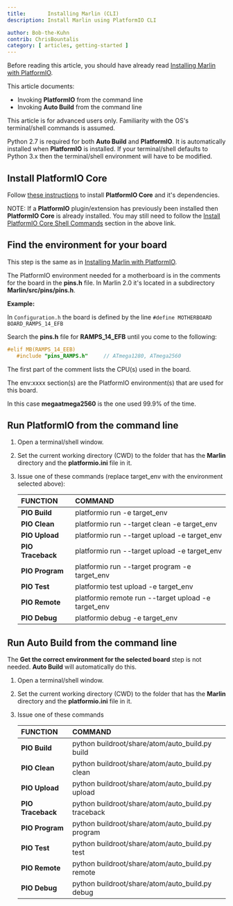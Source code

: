 ```yaml
---
title:       Installing Marlin (CLI)
description: Install Marlin using PlatformIO CLI

author: Bob-the-Kuhn
contrib: ChrisBountalis
category: [ articles, getting-started ]
---
```


Before reading this article, you should have already read [Installing Marlin with PlatformIO](install_platformio.html).

This article documents:
  * Invoking **PlatformIO** from the command line
  * Invoking **Auto Build** from the command line

This article is for advanced users only.  Familiarity with the OS's terminal/shell commands is assumed.

Python 2.7 is required for both **Auto Build** and **PlatformIO**.  It is automatically installed when **PlatformIO** is installed.  If your terminal/shell defaults to Python 3.x then the terminal/shell environment will have to be modified.

## Install PlatformIO Core

Follow [these instructions](//docs.platformio.org/en/latest/installation.html) to install **PlatformIO Core** and it's dependencies.

NOTE: If a **PlatformIO** plugin/extension has previously been installed then **PlatformIO Core** is already installed.  You may still need to follow the [Install PlatformIO Core Shell Commands](//docs.platformio.org/en/latest/faq.html#faq-install-shell-commands) section in the above link.

## Find the environment for your board

This step is the same as in [Installing Marlin with PlatformIO](install_platformio.html).

The PlatformIO environment needed for a motherboard is in the comments for the board in the **pins.h** file. In Marlin 2.0 it's located in a subdirectory **Marlin/src/pins/pins.h**.

**Example:**

  In `Configuration.h` the board is defined by the line `#define MOTHERBOARD BOARD_RAMPS_14_EFB`

  Search the **pins.h** file for **RAMPS_14_EFB** until you come to the following:

  ```cpp
  #elif MB(RAMPS_14_EEB)
     #include "pins_RAMPS.h"     // ATmega1280, ATmega2560                     env:megaatmega1280 env:megaatmega2560
  ```

  The first part of the comment lists the CPU(s) used in the board.

  The env:xxxx section(s) are the PlatformIO environment(s) that are used for this board.

  In this case **megaatmega2560** is the one used 99.9% of the time.

## Run PlatformIO from the command line

1. Open a terminal/shell window.

2. Set the current working directory (CWD) to the folder that has the **Marlin** directory and the **platformio.ini** file in it.

3. Issue one of these commands (replace target_env with the environment selected above):

    | **FUNCTION**     | **COMMAND**                                             |
    |:-----------------|:--------------------------------------------------------|
    | **PIO Build**|	   	platformio run -e  target_env
    | **PIO Clean**|	   	platformio run -\-target clean -e  target_env
    | **PIO Upload**|		  platformio run -\-target upload -e  target_env
    | **PIO Traceback**|	platformio run -\-target upload -e  target_env
    | **PIO Program**|		platformio run -\-target program -e  target_env
    | **PIO Test**|			  platformio test upload -e  target_env
    | **PIO Remote**|		  platformio remote run -\-target upload -e  target_env
    | **PIO Debug**|		  platformio debug -e  target_env

## Run Auto Build from the command line

The **Get the correct environment for the selected board** step is not needed.  **Auto Build** will automatically do this.

1. Open a terminal/shell window.

2. Set the current working directory (CWD) to the folder that has the **Marlin** directory and the **platformio.ini** file in it.

3. Issue one of these commands

    | **FUNCTION**     | **COMMAND**                                             |
    |:-----------------|:--------------------------------------------------------|
    | **PIO Build**|	   	python buildroot/share/atom/auto_build.py build
    | **PIO Clean**|	   	python buildroot/share/atom/auto_build.py clean
    | **PIO Upload**|		  python buildroot/share/atom/auto_build.py upload
    | **PIO Traceback**|	python buildroot/share/atom/auto_build.py traceback
    | **PIO Program**|		python buildroot/share/atom/auto_build.py program
    | **PIO Test**|			  python buildroot/share/atom/auto_build.py test
    | **PIO Remote**|		  python buildroot/share/atom/auto_build.py remote
    | **PIO Debug**|		  python buildroot/share/atom/auto_build.py debug
